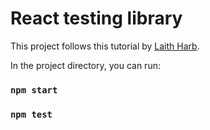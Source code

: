 # React testing library

This project follows this tutorial by [Laith Harb](https://www.youtube.com/watch?v=04BBgg8zgWo).

In the project directory, you can run:

### `npm start`

### `npm test`
